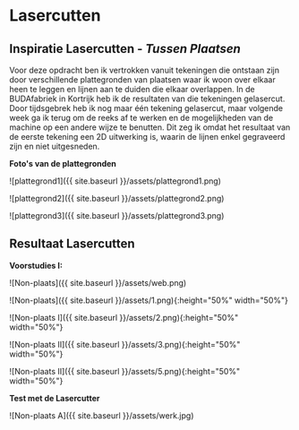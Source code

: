 # Lasercutten

## **Inspiratie Lasercutten** - *Tussen Plaatsen*

Voor deze opdracht ben ik vertrokken vanuit tekeningen die ontstaan zijn door verschillende plattegronden van plaatsen waar ik woon over elkaar heen te leggen en lijnen aan te duiden die elkaar overlappen. In de BUDAfabriek in Kortrijk heb ik de resultaten van die tekeningen gelasercut. Door tijdsgebrek heb ik nog maar één tekening gelasercut, maar volgende week ga ik terug om de reeks af te werken en de mogelijkheden van de machine op een andere wijze te benutten. Dit zeg ik omdat het resultaat van de eerste tekening een 2D uitwerking is, waarin de lijnen enkel gegraveerd zijn en niet uitgesneden. 

**Foto's van de plattegronden**

![plattegrond1]({{ site.baseurl }}/assets/plattegrond1.png)

![plattegrond2]({{ site.baseurl }}/assets/plattegrond2.png)

![plattegrond3]({{ site.baseurl }}/assets/plattegrond3.png)


## Resultaat Lasercutten


**Voorstudies I:** 

![Non-plaats]({{ site.baseurl }}/assets/web.png)

![Non-plaats]({{ site.baseurl }}/assets/1.png){:height="50%" width="50%"}

![Non-plaats I]({{ site.baseurl }}/assets/2.png){:height="50%" width="50%"}

![Non-plaats II]({{ site.baseurl }}/assets/3.png){:height="50%" width="50%"}

![Non-plaats II]({{ site.baseurl }}/assets/5.png){:height="50%" width="50%"}


**Test met de Lasercutter**

![Non-plaats A]({{ site.baseurl }}/assets/werk.jpg)

